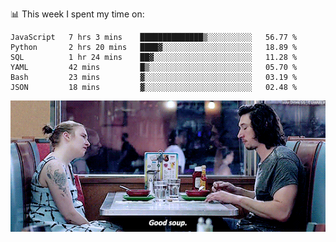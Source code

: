 📊 This week I spent my time on:
<!--START_SECTION:waka-->

```text
JavaScript   7 hrs 3 mins    ██████████████▒░░░░░░░░░░   56.77 %
Python       2 hrs 20 mins   ████▓░░░░░░░░░░░░░░░░░░░░   18.89 %
SQL          1 hr 24 mins    ██▓░░░░░░░░░░░░░░░░░░░░░░   11.28 %
YAML         42 mins         █▒░░░░░░░░░░░░░░░░░░░░░░░   05.70 %
Bash         23 mins         ▓░░░░░░░░░░░░░░░░░░░░░░░░   03.19 %
JSON         18 mins         ▓░░░░░░░░░░░░░░░░░░░░░░░░   02.48 %
```

<!--END_SECTION:waka-->


![](goodSoup.gif)
